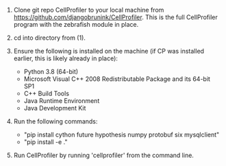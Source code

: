 1. 	Clone git repo CellProfiler to your local machine from https://github.com/djangobrunink/CellProfiler.
	This is the full CellProfiler program with the zebrafish module in place. 

2. 	cd into directory from (1).

3. 	Ensure the following is installed on the machine (if CP was installed earlier, this is likely already in place):
	- Python 3.8 (64-bit)
	- Microsoft Visual C++ 2008 Redistributable Package and its 64-bit SP1
	- C++ Build Tools
	- Java Runtime Environment
	- Java Development Kit

4. 	Run the following commands:
	- "pip install cython future hypothesis numpy protobuf six mysqlclient"
	- "pip install -e ."

5. 	Run CellProfiler by running 'cellprofiler' from the command line.